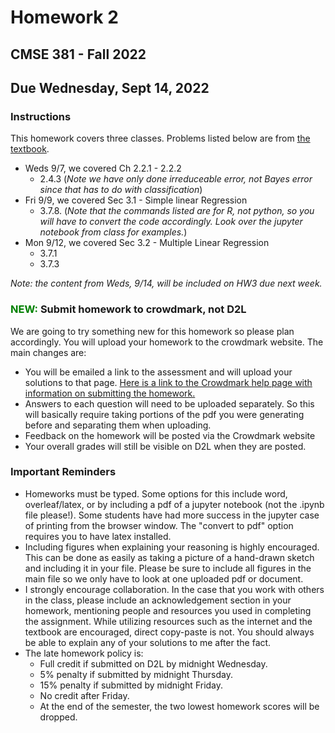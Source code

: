 # Homework 2
## CMSE 381 - Fall 2022
## Due Wednesday, Sept 14, 2022


### Instructions
This homework covers three classes. Problems listed below are from [the textbook](https://www.statlearning.com/). 

- Weds 9/7, we covered Ch 2.2.1 - 2.2.2
    * 2.4.3 (*Note we have only done irreduceable error, not Bayes error since that has to do with classification*)
- Fri 9/9, we covered Sec 3.1 - Simple linear Regression
    * 3.7.8. (*Note that the commands listed are for R, not python, so you will have to convert the code accordingly.  Look over the jupyter notebook from class for examples.*)
- Mon 9/12, we covered Sec 3.2 - Multiple Linear Regression
    * 3.7.1
    * 3.7.3

*Note: the content from Weds, 9/14, will be included on HW3 due next week.*

### <span style="color: green"> NEW: </span>Submit homework to crowdmark, not D2L

We are going to try something new for this homework so please plan accordingly.  You will upload your homework to the crowdmark website. The main changes are:
- You will be emailed a link to the assessment and will upload your solutions to that page. [Here is a link to the Crowdmark help page with information on submitting the homework.](https://crowdmark.com/help/completing-and-submitting-an-assessment/)
- Answers to each question will need to be uploaded separately.  So this will basically require taking portions of the pdf you were generating before and separating them when uploading.  
- Feedback on the homework will be posted via the Crowdmark website 
- Your overall grades will still be visible on D2L when they are posted. 

### Important Reminders

- Homeworks must be typed. Some options for this include word, overleaf/latex, or by including a pdf of a jupyter notebook (not the .ipynb file please!). Some students have had more success in the jupyter case of printing from the browser window.  The "convert to pdf" option requires you to have latex installed. 
- Including figures when explaining your reasoning is highly encouraged.  This can be done as easily as taking a picture of a hand-drawn sketch and including it in your file. Please be sure to include all figures in the main file so we only have to look at one uploaded pdf or document. 
- I strongly encourage collaboration.  In the case that you work with others in the class, please include an acknowledgement section in your homework, mentioning people and resources you used in completing the assignment. While utilizing resources such as the internet and the textbook are encouraged, direct copy-paste is not.  You should always be able to explain any of your solutions to me after the fact. 
- The late homework policy is: 
    - Full credit if submitted on D2L by midnight Wednesday. 
    - 5% penalty if submitted by midnight Thursday.
    - 15% penalty if submitted by midnight Friday. 
    - No credit after Friday. 
    - At the end of the semester, the two lowest homework scores will be dropped. 